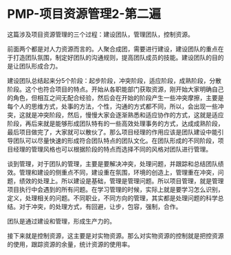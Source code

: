 # PMP-项目资源管理2-第二遍

这篇涉及项目资源管理的三个过程：建设团队，管理团队，控制资源。

前面两个都是对人力资源而言的。人聚合成团，需要进行建设，建设团队的重点在于打造团队氛围，制定好团队的沟通规则，提高团队成员的技能。建设团队的目的是让团队形成合力。

建设团队总结起来分5个阶段：起步阶段，冲突阶段，适应阶段，成熟阶段，分散阶段。这个也符合项目的特点。开始从各职能部门获取资源，刚开始大家明确自己的角色，但相互之间无配合经验，然后会在开始的阶段产生一些冲突摩擦，主要是每个人的思维方式，处事的方法，个性，沟通的方式都不同，所以，会出现一些冲突，这就是冲突阶段，然后，慢慢大家会逐渐熟悉和适应协作的方式，这就是适应阶段，再后来就是能够形成团队特有的一些高效处理事务的方式，达成成熟阶段，最后项目做完了，大家就可以散伙了。那么项目经理的作用应该是团队建设中能引导团队可以尽量快速的形成符合团队特点的团队文化。在团队形成的不同阶段，项目经理的管理风格也可以根据阶段的特点而选择不同的风格对团队进行管理。

谈到管理，对于团队的管理，主要是要解决冲突，处理问题，并跟踪和总结团队绩效。管理和建设的侧重点不同，建设重在氛围，环境的创造上，管理重在冲突，问题，绩效的处理上。所以建设是基础，管理是管理问题。所以项目管理，就是管理项目执行中会遇到的所有问题。在学习管理的时候，实际上就是要学习怎么识别，定义，处理相关的问题。不同职业，不同方向的管理，其实都是处理问题的科学总结。对于冲突，的处理方式，有回避，让步，包容，强制，合作。

团队是通过建设和管理，形成生产力的。

接下来就是控制资源，这主要是对实物资源。那么对实物资源的控制就是把控资源的使用，跟踪资源的余量，统计资源的使用率。